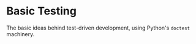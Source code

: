 # Basic Testing

The basic ideas behind test-driven development, using Python's `doctest` machinery.
